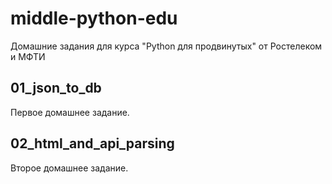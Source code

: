 # middle-python-edu
Домашние задания для курса "Python для продвинутых" от Ростелеком и МФТИ

## 01_json_to_db
Первое домашнее задание.

## 02_html_and_api_parsing
Второе домашнее задание.